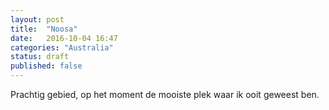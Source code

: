 ```yaml
---
layout: post
title:  "Noosa"
date:   2016-10-04 16:47
categories: "Australia"
status: draft
published: false
---
```


Prachtig gebied, op het moment de mooiste plek waar ik ooit geweest ben.
<!--more-->